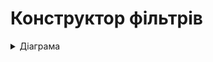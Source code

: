 # Конструктор фільтрів

<details>
  <summary>Діаграма</summary>
  <img width="4009" alt="ConstructorFilterDiagram" src="https://user-images.githubusercontent.com/74597949/212402333-3fc2f248-00b7-47f6-99ad-37a1ed3add0e.png">
</details>
